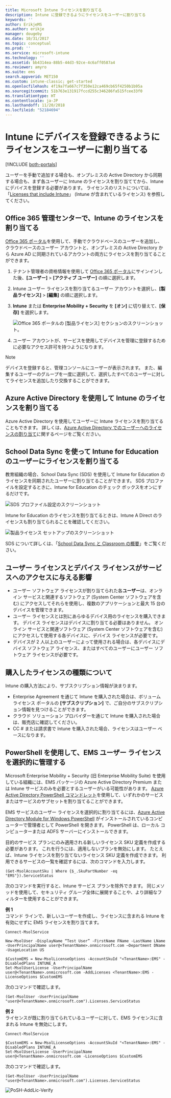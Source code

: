 ```yaml
---
title: Microsoft Intune ライセンスを割り当てる
description: Intune に登録できるようにライセンスをユーザーに割り当てる
keywords: ''
author: ErikjeMS
ms.author: erikje
manager: dougeby
ms.date: 10/31/2017
ms.topic: conceptual
ms.prod: ''
ms.service: microsoft-intune
ms.technology: ''
ms.assetid: bb4314ea-88b5-44d3-92ce-4c6aff0587a4
ms.reviewer: amyro
ms.suite: ems
search.appverid: MET150
ms.custom: intune-classic; get-started
ms.openlocfilehash: 4f19a7fa667c7f350e12ca469cb65f4250b1b95a
ms.sourcegitcommit: 51b763e131917fccd255c346286fa515fcee33f0
ms.translationtype: HT
ms.contentlocale: ja-JP
ms.lasthandoff: 11/20/2018
ms.locfileid: "52184694"
---
```

# <a name="assign-licenses-to-users-so-they-can-enroll-devices-in-intune"></a>Intune にデバイスを登録できるようにライセンスをユーザーに割り当てる

[!INCLUDE [both-portals](./includes/note-for-both-portals.md)]

ユーザーを手動で追加する場合も、オンプレミスの Active Directory から同期する場合も、まず各ユーザーに Intune のライセンスを割り当ててから、Intune にデバイスを登録する必要があります。 ライセンスのリストについては、「[Licenses that include Intune](licenses.md)」 (Intune が含まれているライセンス) を参照してください。

## <a name="assign-an-intune-license-in-the-office-365-admin-center"></a>Office 365 管理センターで、Intune のライセンスを割り当てる

[Office 365 ポータル](http://go.microsoft.com/fwlink/p/?LinkId=698854)を使用して、手動でクラウドベースのユーザーを追加し、クラウドベースのユーザー アカウントと、オンプレミスの Active Directory から Azure AD に同期されているアカウントの両方にライセンスを割り当てることができます。

1. テナント管理者の資格情報を使用して [Office 365 ポータル](http://go.microsoft.com/fwlink/p/?LinkId=698854)にサインインした後、**[ユーザー]** > **[アクティブ ユーザー]** の順に選択します。

2. Intune ユーザー ライセンスを割り当てるユーザー アカウントを選択し、**[製品ライセンス]** > **[編集]** の順に選択します。

3. **Intune** または **Enterprise Mobility + Security** を **[オン]** に切り替えて、**[保存]** を選択します。

   ![Office 365 ポータルの [製品ライセンス] セクションのスクリーンショット。](./media/office-assign-license.png)

4. ユーザー アカウントが、サービスを使用してデバイスを管理に登録するために必要なアクセス許可を持つようになります。

> [!NOTE]
> デバイスを登録すると、管理コンソールにユーザーが表示されます。 また、編集するユーザーのグループを一度に選択して、選択したすべてのユーザーに対してライセンスを追加したり交換することができます。

## <a name="assign-an-intune-license-by-using-azure-active-directory"></a>Azure Active Directory を使用して Intune のライセンスを割り当てる

Azure Active Directory を使用してユーザーに Intune ライセンスを割り当てることもできます。 詳しくは、[Azure Active Directory でのユーザーへのライセンスの割り当て](https://docs.microsoft.com/azure/active-directory/active-directory-licensing-group-assignment-azure-portal)に関するページをご覧ください。 

## <a name="use-school-data-sync-to-assign-licenses-to-users-in-intune-for-education"></a>School Data Sync を使って Intune for Education のユーザーにライセンスを割り当てる
教育組織の場合、School Data Sync (SDS) を使用して Intune for Education のライセンスを同期されたユーザーに割り当てることができます。 SDS プロファイルを設定するときに、Intune for Education のチェック ボックスをオンにするだけです。  

![SDS プロファイル設定のスクリーンショット](./media/i4e-sds-profile-setup-setting.png)

Intune for Education のライセンスを割り当てるときは、Intune A Direct のライセンスも割り当てられることを確認してください。

![製品ライセンス セットアップのスクリーンショット](./media/i4e-set-licenses.png)

SDS について詳しくは、「[School Data Sync と Classroom の概要](https://support.office.com/article/Overview-of-School-Data-Sync-and-Classroom-f3d1147b-4ade-4905-8518-508e729f2e91)」をご覧ください。

## <a name="how-user-and-device-licenses-affect-access-to-services"></a>ユーザー ライセンスとデバイス ライセンスがサービスへのアクセスに与える影響
* ユーザー ソフトウェア ライセンスが割り当てられた各**ユーザー**は、オンライン サービスと関連するソフトウェア (System Center ソフトウェアを含む) にアクセスしてそれらを使用し、複数のアプリケーションと最大 15 台のデバイスを管理できます。
* ユーザー ライセンスとは別にあらゆるデバイス用のライセンスを購入できます。 デバイス ライセンスはデバイスに割り当てる必要はありません。 オンライン サービスと関連ソフトウェア (System Center ソフトウェアを含む) にアクセスして使用する各デバイスに、デバイス ライセンスが必要です。
* デバイスが 2 人以上のユーザーによって使用される場合は、各デバイスにデバイス ソフトウェア ライセンス、またはすべてのユーザーにユーザー ソフトウェア ライセンスが必要です。

## <a name="understanding-the-type-of-licenses-you-have-purchased"></a>購入したライセンスの種類について

Intune の購入方法により、サブスクリプション情報が決まります。

- Enterprise Agreement を通じて Intune を購入された場合は、ボリューム ライセンス ポータルの **[サブスクリプション]** で、ご自分のサブスクリプション情報を見つけることができます。
- クラウド ソリューション プロバイダーを通じて Intune を購入された場合は、販売店に確認してください。
- CC # または請求書で Intune を購入された場合、ライセンスはユーザー ベースになります。




## <a name="use-powershell-to-selectively-manage-ems-user-licenses"></a>PowerShell を使用して、EMS ユーザー ライセンスを選択的に管理する
Microsoft Enterprise Mobility + Security (旧 Enterprise Mobility Suite) を使用している組織には、EMS パッケージの Azure Active Directory Premium または Intune サービスのみを必要とするユーザーがいる可能性があります。 [Azure Active Directory PowerShell コマンドレット](https://msdn.microsoft.com/library/jj151815.aspx)を使用して、いずれかのサービスまたはサービスのサブセットを割り当てることができます。

EMS サービスのユーザー ライセンスを選択的に割り当てるには、[Azure Active Directory Module for Windows PowerShell](https://msdn.microsoft.com/library/jj151815.aspx#bkmk_installmodule) がインストールされているコンピューターで管理者として PowerShell を開きます。 PowerShell は、ローカル コンピューターまたは ADFS サーバーにインストールできます。

目的のサービス プランにのみ適用される新しいライセンス SKU 定義を作成する必要があります。 これを行うには、適用しないプランを無効にします。 たとえば、Intune ライセンスを割り当てないライセンス SKU 定義を作成できます。 利用できるサービスの一覧を確認するには、次のコマンドを入力します。

    (Get-MsolAccountSku | Where {$_.SkuPartNumber -eq "EMS"}).ServiceStatus

次のコマンドを実行すると、Intune サービス プランを除外できます。 同じメソッドを使用して、セキュリティ グループ全体に展開することや、より詳細なフィルターを使用することができます。

**例 1**<br>
コマンド ラインで、新しいユーザーを作成し、ライセンスに含まれる Intune を有効にせずに EMS ライセンスを割り当てます。

    Connect-MsolService

    New-MsolUser -DisplayName “Test User” -FirstName FName -LastName LName -UserPrincipalName user@<TenantName>.onmicrosoft.com –Department DName -UsageLocation US

    $CustomEMS = New-MsolLicenseOptions -AccountSkuId "<TenantName>:EMS" -DisabledPlans INTUNE_A
    Set-MsolUserLicense -UserPrincipalName user@<TenantName>.onmicrosoft.com -AddLicenses <TenantName>:EMS -LicenseOptions $CustomEMS


次のコマンドで確認します。

    (Get-MsolUser -UserPrincipalName "user@<TenantName>.onmicrosoft.com").Licenses.ServiceStatus

**例 2**<br>
ライセンスが既に割り当てられているユーザーに対して、EMS ライセンスに含まれる Intune を無効にします。

    Connect-MsolService

    $CustomEMS = New-MsolLicenseOptions -AccountSkuId "<TenantName>:EMS" -DisabledPlans INTUNE_A
    Set-MsolUserLicense -UserPrincipalName user@<TenantName>.onmicrosoft.com -LicenseOptions $CustomEMS

次のコマンドで確認します。

    (Get-MsolUser -UserPrincipalName "user@<TenantName>.onmicrosoft.com").Licenses.ServiceStatus

![PoSH-AddLic-Verify](./media/posh-addlic-verify.png)
